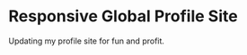 Responsive Global Profile Site
==============================

Updating my profile site for fun and profit.